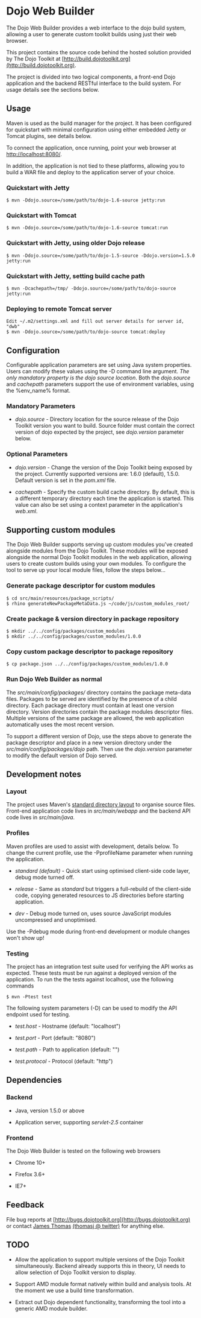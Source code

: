 Dojo Web Builder
================

The Dojo Web Builder provides a web interface to the dojo build system,
allowing a user to generate custom toolkit builds using just their web browser. 

This project contains the source code behind the hosted solution provided by
The Dojo Toolkit at [http://build.dojotoolkit.org](http://build.dojotoolkit.org).

The project is divided into two logical components, a front-end Dojo application
and the backend RESTful interface to the build system. For usage details see the 
sections below. 

Usage
-----

Maven is used as the build manager for the project. It has been configured for
quickstart with minimal configuration using either embedded Jetty or Tomcat
plugins, see details below. 

To connect the application, once running, point your web browser 
at [http://localhost:8080/](http://localhost:8080/).

In addition, the application is not tied to these
platforms, allowing you to build a WAR file and deploy to the application
server of your choice. 

### Quickstart with Jetty
	$ mvn -Ddojo.source=/some/path/to/dojo-1.6-source jetty:run

### Quickstart with Tomcat
	$ mvn -Ddojo.source=/some/path/to/dojo-1.6-source tomcat:run

### Quickstart with Jetty, using older Dojo release
	$ mvn -Ddojo.source=/some/path/to/dojo-1.5-source -Ddojo.version=1.5.0 jetty:run

### Quickstart with Jetty, setting build cache path 
    $ mvn -Dcachepath=/tmp/ -Ddojo.source=/some/path/to/dojo-source jetty:run

### Deploying to remote Tomcat server
    Edit ~/.m2/settings.xml and fill out server details for server id, "dwb"
	$ mvn -Ddojo.source=/some/path/to/dojo-source tomcat:deploy

Configuration 
-----

Configurable application parameters are set using Java system properties. Users 
can modify these values using the -D command line argument. _The only mandatory 
property is the dojo source location_. Both the _dojo.source_ and _cachepath_ parameters
support the use of environment variables, using the %env\_name% format.

### Mandatory Parameters 

* _dojo.source_ - Directory location for the source release of the Dojo Toolkit
  version you want to build. Source folder must contain the correct version of dojo expected
  by the project, see _dojo.version_ parameter below.

### Optional Parameters 

* _dojo.version_ - Change the version of the Dojo Toolkit being exposed by the
project. Currently supported versions are: 1.6.0 (default), 1.5.0. Default version
is set in the _pom.xml_ file. 

* _cachepath_ - Specify the custom build cache directory. By default, this
is a different temporary directory each time the application is started. This 
value can also be set using a context parameter in the application's _web.xml_.


Supporting custom modules
----

The Dojo Web Builder supports serving up custom modules you've created alongside
modules from the Dojo Toolkit. These modules will be exposed alongside the normal
Dojo Toolkit modules in the web application, allowing users to create custom
builds using your own modules. To configure the tool to serve up your local module 
files, follow the steps below...

### Generate package descriptor for custom modules
    $ cd src/main/resources/package_scripts/
    $ rhino generateNewPackageMetaData.js ~/code/js/custom_modules_root/

### Create package & version directory in package repository
    $ mkdir ../../config/packages/custom_modules
    $ mkdir ../../config/packages/custom_modules/1.0.0

### Copy custom package descriptor to package repository 
    $ cp package.json ../../config/packages/custom_modules/1.0.0

### Run Dojo Web Builder as normal

The _src/main/config/packages/_ directory contains the package meta-data files. Packages to be served
are identified by the presence of a child directory. Each package directory must contain at least one 
version directory. Version directories contain the package modules descriptor files. Multiple versions 
of the same package are allowed, the web application automatically uses the most recent version.

To support a different version of Dojo, use the steps above to generate the package descriptor and place
in a new version directory under the _src/main/config/packages/dojo_ path. Then use the _dojo.version_ 
parameter to modify the default version of Dojo served.

Development notes
---

### Layout 

The project uses Maven's 
[standard directory layout](http://maven.apache.org/guides/introduction/introduction-to-the-standard-directory-layout.html) 
to organise source files. Front-end application code lives in _src/main/webapp_ and the 
backend API code lives in _src/main/java_. 

### Profiles

Maven profiles are used to assist with development, details below. To change the 
current profile, use the -PprofileName parameter when running the application. 

* _standard (default)_ - Quick start using optimised client-side code layer, debug mode turned off.

* _release_ - Same as _standard_ but triggers a full-rebuild of the client-side code, copying generated
resources to JS directories before starting application.

* _dev_ - Debug mode turned on, uses source JavaScript modules uncompressed and unoptimised.

Use the -Pdebug mode during front-end development or module changes won't show up! 

### Testing

The project has an integration test suite used for verifying the API works as expected. These tests 
must be run against a deployed version of the application. To run the the tests against localhost, use
the following commands 

    $ mvn -Ptest test

The following system parameters (-D) can be used to modify the API endpoint used for testing. 

* _test.host_ - Hostname (default: "localhost")

* _test.port_ - Port (default: "8080")

* _test.path_ - Path to application (default: "")

* _test.protocol_ - Protocol (default: "http")


Dependencies
------------

### Backend 

* Java, version 1.5.0 or above

* Application server, supporting _servlet-2.5_ container 

### Frontend 

The Dojo Web Builder is tested on the following web browsers 

* Chrome 10+

* Firefox 3.6+

* IE7+ 

Feedback
--------

File bug reports at [http://bugs.dojotoolkit.org](http://bugs.dojotoolkit.org) 
or contact [James Thomas](http://github.com/jthomas) [(thomasj @ twitter)](http://twitter.com/thomasj) for anything else.

TODO
--

* Allow the application to support multiple versions of the Dojo Toolkit simultaneously. Backend already
supports this in theory, UI needs to allow selection of Dojo Toolkit version to display. 

* Support AMD module format natively within build and analysis tools. At the moment we use a build time 
transformation. 

* Extract out Dojo dependent functionality, transforming the tool into a generic AMD module builder. 


